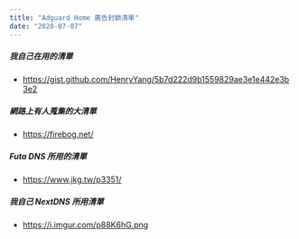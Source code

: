 ```yaml
---
title: "Adguard Home 廣告封鎖清單"
date: "2020-07-07"
---
```


##### 我自己在用的清單
* https://gist.github.com/HenryYang/5b7d222d9b1559829ae3e1e442e3b3e2

##### 網路上有人蒐集的大清單
* https://firebog.net/

##### Futa DNS 所用的清單
* https://www.jkg.tw/p3351/


##### 我自己 NextDNS 所用清單
* https://i.imgur.com/p88K6hG.png
